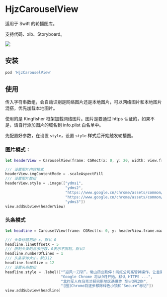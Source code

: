 # HjzCarouselView
适用于 Swift 的轮播图库。

支持代码、xib、Storyboard。

![](https://github.com/HjzCy/HjzCarouselView/blob/master/Screenshots/%E6%88%AA%E5%9B%BE.png)

## 安装

```ruby
pod 'HjzCarouselView'
```

## 使用

传入字符串数组，会自动识别是网络图片还是本地图片，可以网络图片和本地图片混搭，优先加载本地图片。

使用的是 Kingfisher 框架加载网络图片。图片是要通过 https 认证的，如果不是，请自行添加图片的域名到 info.plist 白名单中。

先配置好参数，在设置 `style`，设置 `style` 样式后开始触发轮播图。

### 图片模式：

```swift
let headerView = CarouselView(frame: CGRect(x: 0, y: 20, width: view.frame.width, height: 230))

/// 设置图片内容模式
headerView.imgContentMode = .scaleAspectFill
/// 设置图片数组
headerView.style = .image(["ydms1",
                           "ydms2",
                           "https://www.google.cn/chrome/assets/common/images/marquee/benefits-4.jpg",
                           "https://www.google.cn/chrome/assets/common/images/marquee/benefits-5-mobile.png",
                           "ydms3"])
view.addSubview(headerView)
```

### 头条模式

```swift
let headline = CarouselView(frame: CGRect(x: 0, y: headerView.frame.maxY + 40, width: view.frame.width, height: 44))

/// 头条标题初始 x，默认 0
headline.lineOffsetX = 5
/// 限制头条的显示行数，0表示不限制，默认1
headline.numberOfLines = 1
/// 头条字体大小，默认12
headline.fontSize = 12
/// 设置头条数组
headline.style = .label(["“迎风一刀斩”，常山药业跌停！网红公司高管神操作，让韭菜情何以堪",
                         "Google Chrome 将从9月开始，默认 HTTPS ...",
                         "北约军人在乌克兰顿巴斯地区遇爆炸 至少3死2伤",
                         "[图]Chrome将逐步移除绿色小锁和“Secure”标记"])
view.addSubview(headline)
```

